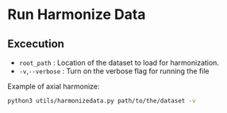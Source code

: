 # Run Harmonize Data

## Excecution

- `root_path` : Location of the dataset to load for harmonization.
- `-v`,`--verbose` : Turn on the verbose flag for running the file

Example of axial harmonize:

```bash
python3 utils/harmonizedata.py path/to/the/dataset -v
```
